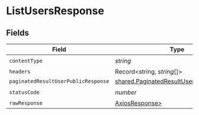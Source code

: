 # ListUsersResponse


## Fields

| Field                                                                                                | Type                                                                                                 | Required                                                                                             | Description                                                                                          |
| ---------------------------------------------------------------------------------------------------- | ---------------------------------------------------------------------------------------------------- | ---------------------------------------------------------------------------------------------------- | ---------------------------------------------------------------------------------------------------- |
| `contentType`                                                                                        | *string*                                                                                             | :heavy_check_mark:                                                                                   | N/A                                                                                                  |
| `headers`                                                                                            | Record<string, *string*[]>                                                                           | :heavy_minus_sign:                                                                                   | N/A                                                                                                  |
| `paginatedResultUserPublicResponse`                                                                  | [shared.PaginatedResultUserPublicResponse](../../models/shared/paginatedresultuserpublicresponse.md) | :heavy_minus_sign:                                                                                   | N/A                                                                                                  |
| `statusCode`                                                                                         | *number*                                                                                             | :heavy_check_mark:                                                                                   | N/A                                                                                                  |
| `rawResponse`                                                                                        | [AxiosResponse>](https://axios-http.com/docs/res_schema)                                             | :heavy_minus_sign:                                                                                   | N/A                                                                                                  |